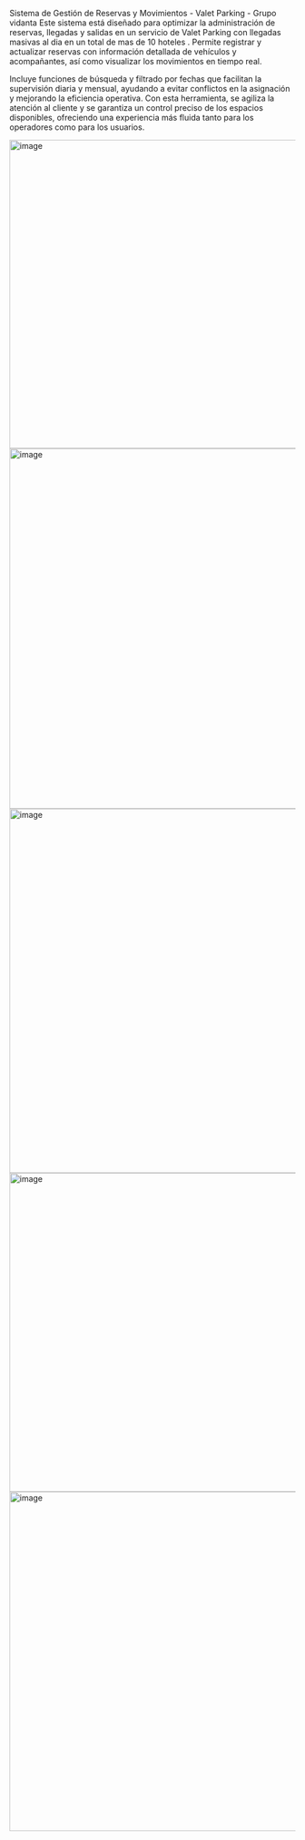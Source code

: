 Sistema de Gestión de Reservas y Movimientos - Valet Parking - Grupo vidanta 
Este sistema está diseñado para optimizar la administración de reservas, llegadas y salidas en un servicio de Valet Parking con llegadas masivas al dia en un total de mas de 10 hoteles . Permite registrar y actualizar reservas con información detallada de vehículos y acompañantes, así como visualizar los movimientos en tiempo real.

Incluye funciones de búsqueda y filtrado por fechas que facilitan la supervisión diaria y mensual, ayudando a evitar conflictos en la asignación y mejorando la eficiencia operativa. Con esta herramienta, se agiliza la atención al cliente y se garantiza un control preciso de los espacios disponibles, ofreciendo una experiencia más fluida tanto para los operadores como para los usuarios.

<img width="1119" height="544" alt="image" src="https://github.com/user-attachments/assets/2c26c48e-a4b9-4534-ac81-2fb07c5f337f" />

<img width="1235" height="635" alt="image" src="https://github.com/user-attachments/assets/df506f40-a0f0-4377-b8d8-59f0cdcd4ece" />

<img width="1015" height="642" alt="image" src="https://github.com/user-attachments/assets/f1cd2860-5c09-40ad-a077-96ccd3098b06" />


<img width="1191" height="562" alt="image" src="https://github.com/user-attachments/assets/5357f340-d640-4b34-83a0-56140e30148b" />

<img width="1191" height="598" alt="image" src="https://github.com/user-attachments/assets/99847dba-8a34-4ef9-94db-22559887e971" />
